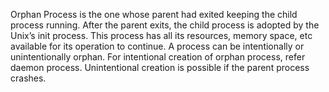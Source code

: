 Orphan Process is the one whose parent had exited keeping the child process running. After the parent exits, the child process is adopted by the Unix’s init process.
This process has all its resources, memory space, etc available for its operation to continue. 
A process can be intentionally or unintentionally orphan. For intentional creation of orphan 
process, refer daemon process. Unintentional creation is possible if the parent process crashes.


